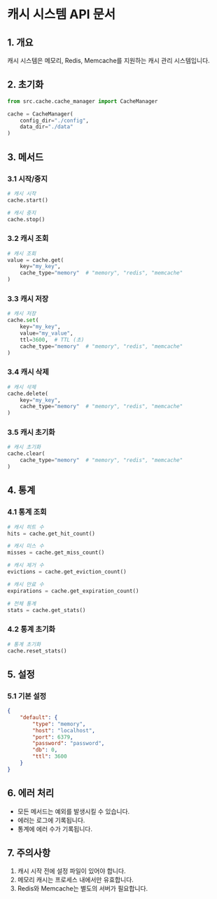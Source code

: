 # 캐시 시스템 API 문서

## 1. 개요
캐시 시스템은 메모리, Redis, Memcache를 지원하는 캐시 관리 시스템입니다.

## 2. 초기화
```python
from src.cache.cache_manager import CacheManager

cache = CacheManager(
    config_dir="./config",
    data_dir="./data"
)
```

## 3. 메서드

### 3.1 시작/중지
```python
# 캐시 시작
cache.start()

# 캐시 중지
cache.stop()
```

### 3.2 캐시 조회
```python
# 캐시 조회
value = cache.get(
    key="my_key",
    cache_type="memory"  # "memory", "redis", "memcache"
)
```

### 3.3 캐시 저장
```python
# 캐시 저장
cache.set(
    key="my_key",
    value="my_value",
    ttl=3600,  # TTL (초)
    cache_type="memory"  # "memory", "redis", "memcache"
)
```

### 3.4 캐시 삭제
```python
# 캐시 삭제
cache.delete(
    key="my_key",
    cache_type="memory"  # "memory", "redis", "memcache"
)
```

### 3.5 캐시 초기화
```python
# 캐시 초기화
cache.clear(
    cache_type="memory"  # "memory", "redis", "memcache"
)
```

## 4. 통계

### 4.1 통계 조회
```python
# 캐시 히트 수
hits = cache.get_hit_count()

# 캐시 미스 수
misses = cache.get_miss_count()

# 캐시 제거 수
evictions = cache.get_eviction_count()

# 캐시 만료 수
expirations = cache.get_expiration_count()

# 전체 통계
stats = cache.get_stats()
```

### 4.2 통계 초기화
```python
# 통계 초기화
cache.reset_stats()
```

## 5. 설정

### 5.1 기본 설정
```json
{
    "default": {
        "type": "memory",
        "host": "localhost",
        "port": 6379,
        "password": "password",
        "db": 0,
        "ttl": 3600
    }
}
```

## 6. 에러 처리
- 모든 메서드는 예외를 발생시킬 수 있습니다.
- 에러는 로그에 기록됩니다.
- 통계에 에러 수가 기록됩니다.

## 7. 주의사항
1. 캐시 시작 전에 설정 파일이 있어야 합니다.
2. 메모리 캐시는 프로세스 내에서만 유효합니다.
3. Redis와 Memcache는 별도의 서버가 필요합니다. 